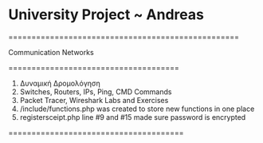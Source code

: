 # University Project ~ Andreas
==================================================

Communication Networks

=====================================

1. Δυναμική Δρομολόγηση
2. Switches, Routers, IPs, Ping, CMD Commands
3. Packet Tracer, Wireshark Labs and Exercises
4. /include/functions.php was created to store new functions in one place
5. registersceipt.php line #9 and #15 made sure password is encrypted

======================================
